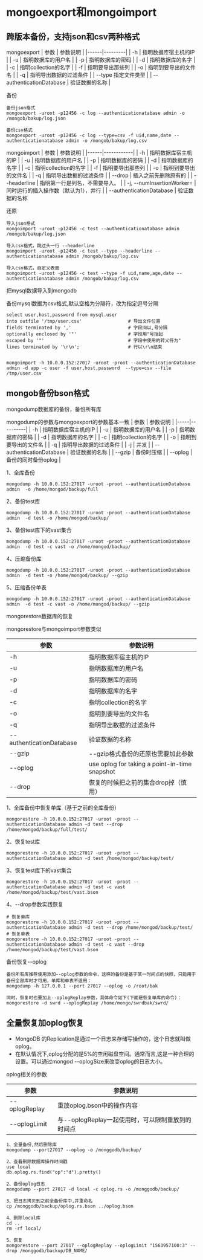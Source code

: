 mongoexport和mongoimport
===

跨版本备份，支持json和csv两种格式
---
mongoexport 
| 参数 | 参数说明 |
|------|---------|
| -h | 指明数据库宿主机的IP |
| -u | 指明数据库的用户名 |
| -p | 指明数据库的密码 |
| -d | 指明数据库的名字 |
| -c | 指明collection的名字 |
| -f | 指明要导出那些列 |
| -o | 指明到要导出的文件名 |
| -q | 指明导出数据的过滤条件 |
| --type  指定文件类型 |
| --authenticationDatabase | 验证数据的名称 |

备份
```
备份json格式
mongoexport -uroot -p12456 -c log --authenticationatabase admin -o /mongob/bakup/log.json

备份csv格式
mongoexport -uroot -p12456 -c log --type=csv -f uid,name,date --authenticationatabase admin -o /mongob/bakup/log.csv
```

mongoimport
| 参数 | 参数说明 |
|------|------------|
| -h | 指明数据库宿主机的IP |
| -u | 指明数据库的用户名 |
| -p | 指明数据库的密码 |
| -d | 指明数据库的名字 |
| -c | 指明collection的名字 |
| -f | 指明要导出那些列 |
| -o | 指明到要导出的文件名 |
| -q | 指明导出数据的过滤条件 |
| --drop | 插入之前先删除原有的 |
| --headerline | 指明第一行是列名，不需要导入。 |
| -j, --numInsertionWorker=<number> | 同时运行的插入操作数（默认为1），并行 |
| --authenticationDatabase | 验证数据的名称


还原
```
导入json格式
mongoimport -uroot -p12456 -c test --authenticationatabase admin /mongob/bakup/log.json

导入csv格式，跳过头一行 --headerline
mongoimport -uroot -p12456 -c test --type --headerline --authenticationatabase admin /mongob/bakup/log.csv

导入csv格式，自定义表面
mongoimport -uroot -p12456 -c test --type -f uid,name,age,date --authenticationatabase admin /mongob/bakup/log.csv
```


把mysql数据导入到mongodb

备份mysql数据为csv格式,默认空格为分隔符，改为指定逗号分隔
```
select user,host,password from mysql.user
into outfile '/tmp/user.csv'                 # 导出文件位置
fields terminated by ','                     # 字段间以,号分隔
optionally enclosed by '"'                   # 字段用"号括起
escaped by '"'                               # 字段中使用的转义符为"
lines terminated by '\r\n';                  # 行以\r\n结束


mongoimport -h 10.0.0.152:27017 -uroot -proot --authenticationDatabase admin -d app -c user -f user,host,password  --type=csv --file /tmp/user.csv
```



mongob备份bson格式
---
mongodump数据库的备份，备份所有库 

mongodump的参数与mongoexport的参数基本一致
| 参数 | 参数说明 |
|-----|----------|
| -h | 指明数据库宿主机的IP |
| -u | 指明数据库的用户名 |
| -p | 指明数据库的密码 |
| -d | 指明数据库的名字 |
| -c | 指明collection的名字 |
| -o | 指明到要导出的文件名 |
| -q | 指明导出数据的过滤条件 |
| -j | 并发 |
| --authenticationDatabase | 验证数据的名称 |
| --gzip | 备份时压缩 |
| --oplog | 备份的同时备份oplog |


1、全库备份
```
mongodump -h 10.0.0.152:27017 -uroot -proot --authenticationDatabase admin  -o /home/mongod/backup/full
```

2、备份test库
```
mongodump -h 10.0.0.152:27017 -uroot -proot --authenticationDatabase admin  -d test -o /home/mongod/backup/
```

3、备份test库下的vast集合
```
mongodump -h 10.0.0.152:27017 -uroot -proot --authenticationDatabase admin  -d test -c vast -o /home/mongod/backup/
```

4、压缩备份库
```
mongodump -h 10.0.0.152:27017 -uroot -proot --authenticationDatabase admin  -d test -o /home/mongod/backup/ --gzip
```

5、压缩备份单表
```
mongodump -h 10.0.0.152:27017 -uroot -proot --authenticationDatabase admin  -d test -c vast -o /home/mongod/backup/ --gzip
```


mongorestore数据库的恢复

mongorestore与mongoimport参数类似 

| 参数 | 参数说明 |
|------|---------|
| -h | 指明数据库宿主机的IP |
| -u | 指明数据库的用户名 |
| -p | 指明数据库的密码 |
| -d | 指明数据库的名字 |
| -c | 指明collection的名字 |
| -o | 指明到要导出的文件名 |
| -q | 指明导出数据的过滤条件 |
| --authenticationDatabase | 验证数据的名称 |
| --gzip | --gzip格式备份的还原也需要加此参数 |
| --oplog | use oplog for taking a point-in-time snapshot |
| --drop | 恢复的时候把之前的集合drop掉（慎用） |

1、全库备份中恢复单库（基于之前的全库备份）
```
mongorestore -h 10.0.0.152:27017 -uroot -proot --authenticationDatabase admin -d test --drop  /home/mongod/backup/full/test/
```

2、恢复test库
```
mongorestore -h 10.0.0.152:27017 -uroot -proot --authenticationDatabase admin -d test /home/mongod/backup/test/
```

3、恢复test库下的vast集合
```
mongorestore -h 10.0.0.152:27017 -uroot -proot --authenticationDatabase admin -d test -c vast /home/mongod/backup/test/vast.bson
```

4、--drop参数实践恢复
```
# 恢复单库
mongorestore -h 10.0.0.152:27017 -uroot -proot --authenticationDatabase admin -d test --drop /home/mongod/backup/test/
# 恢复单表
mongorestore -h 10.0.0.152:27017 -uroot -proot --authenticationDatabase admin -d test -c vast --drop /home/mongod/backup/test/vast.bson
```

备份恢复--oplog
```
备份所有库推荐使用添加--oplog参数的命令，这样的备份是基于某一时间点的快照，只能用于备份全部库时才可用，单库和单表不适用：
mongodump -h 127.0.0.1 --port 27017 --oplog -o /root/bak 

同时，恢复时也要加上--oplogReplay参数，具体命令如下(下面是恢复单库的命令)：
mongorestore -d swrd --oplogReplay /home/mongo/swrdbak/swrd/
```


全量恢复加oplog恢复
---
- MongoDB 的Replication是通过一个日志来存储写操作的，这个日志就叫做oplog。
- 在默认情况下,oplog分配的是5%的空闲磁盘空间。通常而言,这是一种合理的设置。可以通过mongod --oplogSize来改变oplog的日志大小。

oplog相关的参数

| 参数| 参数说明 |
|-----|---------|
| --oplogReplay | 重放oplog.bson中的操作内容 |
| --oplogLimit | 与--oplogReplay一起使用时，可以限制重放到的时间点 |

```
1、全量备份,然后删除库
mongodump --port27017 --oplog -o /monggodb/backup/

2、查看删除数据库操作时间戳
use local
db.oplog.rs.find("op":"d").pretty()

2、备份oplog日志
mongodump --port 27017 -d local -c oplog.rs -o /monggodb/backup/

3、把日志拷贝到之前全备份库中,并重命名
cp /monggodb/backup/oplog.rs.bson ../oplog.bson

4、删除local库
cd ..
rm -rf local/

5、恢复
mongorestore --port 27017 --oplogReplay --oplogLimit "1563957100:3" --drop /monggodb/backup/DB_NAME/
```








